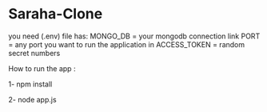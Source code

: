 # Saraha-Clone

you need (.env) file has:
  MONGO_DB = your mongodb connection link
  PORT = any port you want to run the application in
  ACCESS_TOKEN = random secret numbers

How to run the app : 
  <p>1- npm install<br>
  <p>2- node app.js<br>
  
